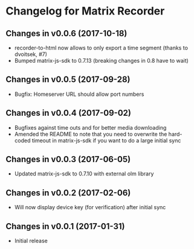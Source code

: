 # Changelog for Matrix Recorder

## Changes in v0.0.6 (2017-10-18)

- recorder-to-html now allows to only export a time segment (thanks to dvoitsek, #7)
- Bumped matrix-js-sdk to 0.7.13 (breaking changes in 0.8 have to wait)

## Changes in v0.0.5 (2017-09-28)

- Bugfix: Homeserver URL should allow port numbers


## Changes in v0.0.4 (2017-09-02)

- Bugfixes against time outs and for better media downloading
- Amended the README to note that you need to overwrite the hard-coded timeout
  in matrix-js-sdk if you want to do a large initial sync


## Changes in v0.0.3 (2017-06-05)

- Updated matrix-js-sdk to 0.7.10 with external olm library


## Changes in v0.0.2 (2017-02-06)

- Will now display device key (for verification) after initial sync


## Changes in v0.0.1 (2017-01-31)

- Initial release
